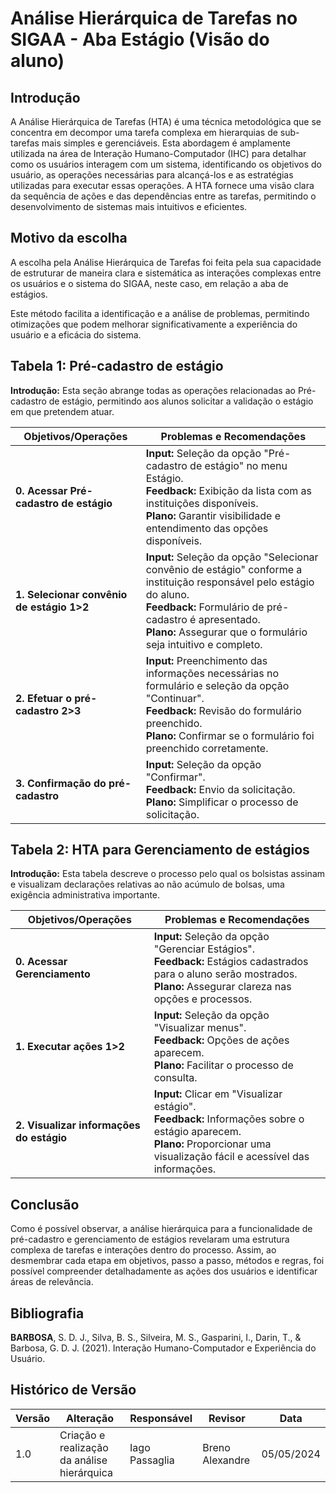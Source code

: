 # Análise Hierárquica de Tarefas no SIGAA - Aba Estágio (Visão do aluno)

## Introdução

A Análise Hierárquica de Tarefas (HTA) é uma técnica metodológica que se concentra em decompor uma tarefa complexa em hierarquias de sub-tarefas mais simples e gerenciáveis. Esta abordagem é amplamente utilizada na área de Interação Humano-Computador (IHC) para detalhar como os usuários interagem com um sistema, identificando os objetivos do usuário, as operações necessárias para alcançá-los e as estratégias utilizadas para executar essas operações. A HTA fornece uma visão clara da sequência de ações e das dependências entre as tarefas, permitindo o desenvolvimento de sistemas mais intuitivos e eficientes.

## Motivo da escolha

A escolha pela Análise Hierárquica de Tarefas foi feita pela sua capacidade de estruturar de maneira clara e sistemática as interações complexas entre os usuários e o sistema do SIGAA, neste caso, em relação a aba de estágios.

Este método facilita a identificação e a análise de problemas, permitindo otimizações que podem melhorar significativamente a experiência do usuário e a eficácia do sistema.

## Tabela 1: Pré-cadastro de estágio
**Introdução:** Esta seção abrange todas as operações relacionadas ao Pré-cadastro de estágio, permitindo aos alunos solicitar a validação o estágio em que pretendem atuar.

| Objetivos/Operações | Problemas e Recomendações |
|---------------------|----------------------------|
| **0. Acessar Pré-cadastro de estágio** | **Input:** Seleção da opção "Pré-cadastro de estágio" no menu Estágio.<br>**Feedback:** Exibição da lista com as instituições disponíveis.<br>**Plano:** Garantir visibilidade e entendimento das opções disponíveis. |
| **1. Selecionar convênio de estágio 1>2** | **Input:** Seleção da opção "Selecionar convênio de estágio" conforme a instituição responsável pelo estágio do aluno.<br>**Feedback:** Formulário de pré-cadastro é apresentado.<br>**Plano:** Assegurar que o formulário seja intuitivo e completo. |
| **2. Efetuar o pré-cadastro 2>3** | **Input:** Preenchimento das informações necessárias no formulário e seleção da opção "Continuar".<br>**Feedback:** Revisão do formulário preenchido.<br>**Plano:** Confirmar se o formulário foi preenchido corretamente. |
| **3. Confirmação do pré-cadastro** | **Input:** Seleção da opção "Confirmar".<br>**Feedback:** Envio da solicitação.<br>**Plano:** Simplificar o processo de solicitação. |

## Tabela 2: HTA para Gerenciamento de estágios
**Introdução:** Esta tabela descreve o processo pelo qual os bolsistas assinam e visualizam declarações relativas ao não acúmulo de bolsas, uma exigência administrativa importante.

| Objetivos/Operações | Problemas e Recomendações |
|---------------------|----------------------------|
| **0. Acessar Gerenciamento** | **Input:** Seleção da opção "Gerenciar Estágios".<br>**Feedback:** Estágios cadastrados para o aluno serão mostrados.<br>**Plano:** Assegurar clareza nas opções e processos. |
| **1. Executar ações 1>2** | **Input:** Seleção da opção "Visualizar menus".<br>**Feedback:** Opções de ações aparecem.<br>**Plano:** Facilitar o processo de consulta. |
| **2. Visualizar informações do estágio** | **Input:** Clicar em "Visualizar estágio".<br>**Feedback:** Informações sobre o estágio aparecem.<br>**Plano:** Proporcionar uma visualização fácil e acessível das informações. |

## Conclusão
Como é possível observar, a análise hierárquica para a funcionalidade de pré-cadastro e gerenciamento de estágios revelaram uma estrutura complexa de tarefas e interações dentro do processo. Assim, ao desmembrar cada etapa em objetivos, passo a passo, métodos e regras, foi possível compreender detalhadamente as ações dos usuários e identificar áreas de relevância.

## Bibliografia
**BARBOSA**, S. D. J., Silva, B. S., Silveira, M. S., Gasparini, I., Darin, T., & Barbosa, G. D. J. (2021). Interação Humano-Computador e Experiência do Usuário.

## Histórico de Versão
| Versão | Alteração                                   | Responsável    | Revisor         | Data       |
| ------ | ------------------------------------------- | -------------- | --------------- | ---------- |
| 1.0    | Criação e realização da análise hierárquica | Iago Passaglia | Breno Alexandre | 05/05/2024 |



